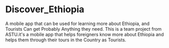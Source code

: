 # Discover_Ethiopia
A mobile app that can be used for learning more about Ethiopia, and Tourists Can get Probably Anything they need. 
This is a team project from ASTU.it's a mobile app that helps foreigners know more about Ethiopia and helps them through their tours in the Country as Tourists.
